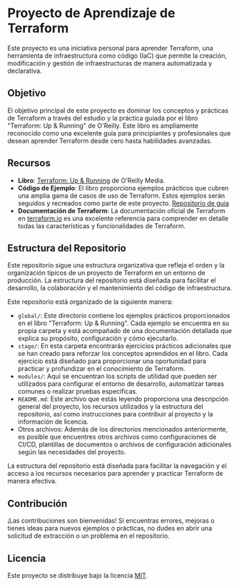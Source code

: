 # Proyecto de Aprendizaje de Terraform

Este proyecto es una iniciativa personal para aprender Terraform, una herramienta de infraestructura como código (IaC) que permite la creación, modificación y gestión de infraestructuras de manera automatizada y declarativa.

## Objetivo

El objetivo principal de este proyecto es dominar los conceptos y prácticas de Terraform a través del estudio y la práctica guiada por el libro "Terraform: Up & Running" de O'Reilly. Este libro es ampliamente reconocido como una excelente guía para principiantes y profesionales que desean aprender Terraform desde cero hasta habilidades avanzadas.

## Recursos

- **Libro**: [Terraform: Up & Running](https://www.terraformupandrunning.com/) de O'Reilly Media.
- **Código de Ejemplo**: El libro proporciona ejemplos prácticos que cubren una amplia gama de casos de uso de Terraform. Estos ejemplos serán seguidos y recreados como parte de este proyecto. [Repositorio de guia](https://github.com/brikis98/terraform-up-and-running-code)
- **Documentación de Terraform**: La documentación oficial de Terraform en [terraform.io](https://www.terraform.io/docs/index.html) es una excelente referencia para comprender en detalle todas las características y funcionalidades de Terraform.

## Estructura del Repositorio

Este repositorio sigue una estructura organizativa que refleja el orden y la organización típicos de un proyecto de Terraform en un entorno de producción. La estructura del repositorio está diseñada para facilitar el desarrollo, la colaboración y el mantenimiento del código de infraestructura.

Este repositorio está organizado de la siguiente manera:

- `global/`: Este directorio contiene los ejemplos prácticos proporcionados en el libro "Terraform: Up & Running". Cada ejemplo se encuentra en su propia carpeta y está acompañado de una documentación detallada que explica su propósito, configuración y cómo ejecutarlo.
- `stage/`: En esta carpeta encontrarás ejercicios prácticos adicionales que se han creado para reforzar los conceptos aprendidos en el libro. Cada ejercicio está diseñado para proporcionar una oportunidad para practicar y profundizar en el conocimiento de Terraform.
- `modules/`: Aquí se encuentran los scripts de utilidad que pueden ser utilizados para configurar el entorno de desarrollo, automatizar tareas comunes o realizar pruebas específicas.
- `README.md`: Este archivo que estás leyendo proporciona una descripción general del proyecto, los recursos utilizados y la estructura del repositorio, así como instrucciones para contribuir al proyecto y la información de licencia.
- Otros archivos: Además de los directorios mencionados anteriormente, es posible que encuentres otros archivos como configuraciones de CI/CD, plantillas de documentos o archivos de configuración adicionales según las necesidades del proyecto.

La estructura del repositorio está diseñada para facilitar la navegación y el acceso a los recursos necesarios para aprender y practicar Terraform de manera efectiva.


## Contribución

¡Las contribuciones son bienvenidas! Si encuentras errores, mejoras o tienes ideas para nuevos ejemplos o prácticas, no dudes en abrir una solicitud de extracción o un problema en el repositorio.

## Licencia

Este proyecto se distribuye bajo la licencia [MIT](LICENSE).


